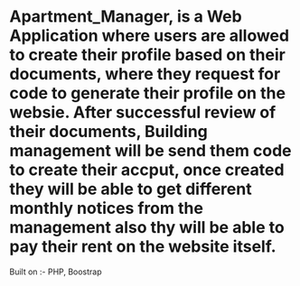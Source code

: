 # Apartment_Manager, is a Web Application where users are allowed to create their profile based on their documents, where they request for code to generate their profile on the websie. After successful review of their documents, Building management will be send them code to create their accput, once created they will be able to get different  monthly notices from the management also thy will be able to pay their rent on the website itself.

Built on :- PHP, Boostrap
